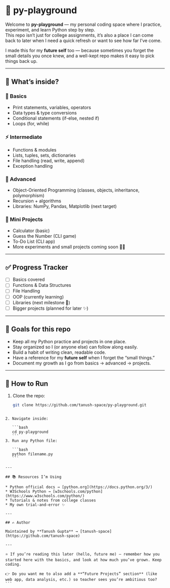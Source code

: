 # 🐍 py-playground  

Welcome to **py-playground** — my personal coding space where I practice, experiment, and learn Python step by step.  
This repo isn’t just for college assignments, it’s also a place I can come back to later when I need a quick refresh or want to see how far I’ve come.  

I made this for my **future self** too — because sometimes you forget the small details you once knew, and a well-kept repo makes it easy to pick things back up.  

---

## 📌 What’s inside?  

### 🌱 Basics  
- Print statements, variables, operators  
- Data types & type conversions  
- Conditional statements (if-else, nested if)  
- Loops (for, while)  

### ⚡ Intermediate  
- Functions & modules  
- Lists, tuples, sets, dictionaries  
- File handling (read, write, append)  
- Exception handling  

### 🚀 Advanced 
- Object-Oriented Programming (classes, objects, inheritance, polymorphism)  
- Recursion + algorithms  
- Libraries: NumPy, Pandas, Matplotlib (next target)  

### 🎯 Mini Projects  
- Calculator (basic)  
- Guess the Number (CLI game)  
- To-Do List (CLI app)  
- More experiments and small projects coming soon 👩‍💻  

---

## ✅ Progress Tracker  

- [ ] Basics covered  
- [ ] Functions & Data Structures  
- [ ] File Handling  
- [ ] OOP (currently learning)  
- [ ] Libraries (next milestone 🚀)  
- [ ] Bigger projects (planned for later ✨)  

---

## 📖 Goals for this repo  

- Keep all my Python practice and projects in one place.  
- Stay organized so I (or anyone else) can follow along easily.  
- Build a habit of writing clean, readable code.  
- Have a reference for my **future self** when I forget the “small things.”  
- Document my growth as I go from basics → advanced → projects.  

---

## 🔧 How to Run  

1. Clone the repo:  
   ```bash
   git clone https://github.com/tanush-space/py-playground.git
````

2. Navigate inside:

   ```bash
   cd py-playground
   ```
3. Run any Python file:

   ```bash
   python filename.py
   ```

---

## 📚 Resources I’m Using

* Python official docs → [python.org](https://docs.python.org/3/)
* W3Schools Python → [w3schools.com/python](https://www.w3schools.com/python/)
* Tutorials & notes from college classes
* My own trial-and-error ✨

---

## ✍️ Author

Maintained by **Tanush Gupta** → [tanush-space](https://github.com/tanush-space)

---

⭐ If you’re reading this later (hello, future me) — remember how you started here with the basics, and look at how much you’ve grown. Keep coding.

👉 Do you want me to also add a **“Future Projects” section** (like web app, data analysis, etc.) so teacher sees you’re ambitious too?
```
